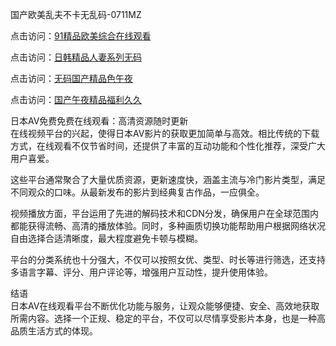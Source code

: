 国产欧美乱夫不卡无乱码-0711MZ

点击访问：<a href="https://heiliaoxwd5i8.pages.dev">91精品欧美综合在线观看</a>

点击访问：<a href="https://heiliaowzu4ur.pages.dev">日韩精品人妻系列无码</a>

点击访问：<a href="https://heiliaoxqkkct.pages.dev">无码国产精品色午夜</a>

点击访问：<a href="https://heiliaozj3tjd.pages.dev">国产午夜精品福利久久</a>

日本AV免费免费在线观看：高清资源随时更新  
在线视频平台的兴起，使得日本AV影片的获取更加简单与高效。相比传统的下载方式，在线观看不仅节省时间，还提供了丰富的互动功能和个性化推荐，深受广大用户喜爱。

这些平台通常聚合了大量优质资源，更新速度快，涵盖主流与冷门影片类型，满足不同观众的口味。从最新发布的影片到经典复古作品，一应俱全。

视频播放方面，平台运用了先进的解码技术和CDN分发，确保用户在全球范围内都能获得流畅、高清的播放体验。同时，多种画质切换功能帮助用户根据网络状况自由选择合适清晰度，最大程度避免卡顿与模糊。

平台的分类系统也十分强大，不仅可以按照女优、类型、时长等进行筛选，还支持多语言字幕、评分、用户评论等，增强用户互动性，提升使用体验。

结语  
日本AV在线观看平台不断优化功能与服务，让观众能够便捷、安全、高效地获取所需内容。选择一个正规、稳定的平台，不仅可以尽情享受影片本身，也是一种高品质生活方式的体现。

<span style="display:none;">[Canonical link](https://github.com/sisi40444/abcav07 )</span>
